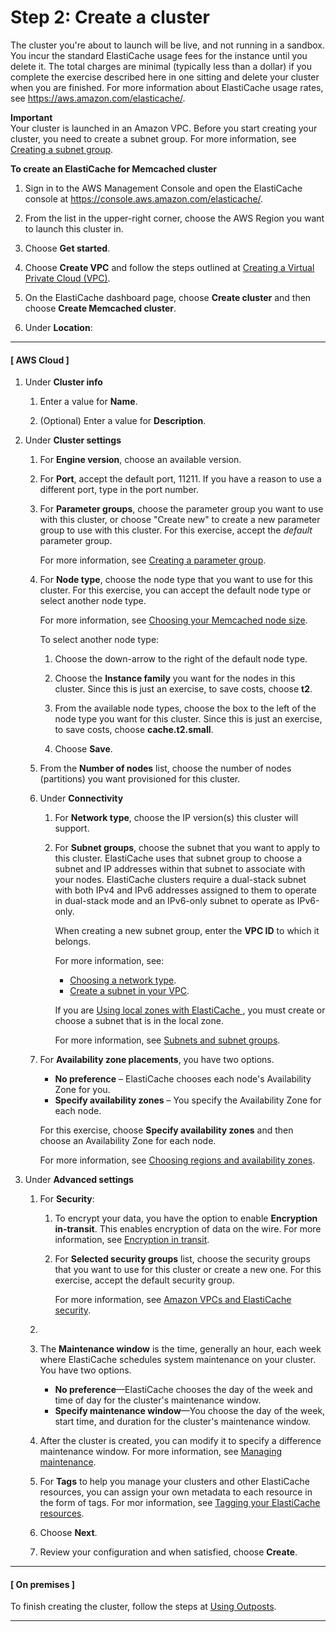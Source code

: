 # Step 2: Create a cluster<a name="GettingStarted.CreateCluster"></a>

The cluster you're about to launch will be live, and not running in a sandbox\. You incur the standard ElastiCache usage fees for the instance until you delete it\. The total charges are minimal \(typically less than a dollar\) if you complete the exercise described here in one sitting and delete your cluster when you are finished\. For more information about ElastiCache usage rates, see [https://aws\.amazon\.com/elasticache/](https://aws.amazon.com/elasticache/)\.

**Important**  
Your cluster is launched in an Amazon VPC\. Before you start creating your cluster, you need to create a subnet group\. For more information, see [Creating a subnet group](SubnetGroups.Creating.md)\.

**To create an ElastiCache for Memcached cluster**

1. Sign in to the AWS Management Console and open the ElastiCache console at [ https://console\.aws\.amazon\.com/elasticache/](https://console.aws.amazon.com/elasticache/)\.

1. From the list in the upper\-right corner, choose the AWS Region you want to launch this cluster in\.

1. Choose **Get started**\.

1. Choose **Create VPC** and follow the steps outlined at [Creating a Virtual Private Cloud \(VPC\)](https://docs.aws.amazon.com/AmazonElastiCache/latest/mem-ug/VPCs.CreatingVPC.html)\.

1. On the ElastiCache dashboard page, choose **Create cluster** and then choose **Create Memcached cluster**\.

1. Under **Location**:

------
#### [ AWS Cloud  ]

   1. Under **Cluster info**

      1. Enter a value for **Name**\. 

      1. \(Optional\) Enter a value for **Description**\.

   1. Under **Cluster settings**

      1. For **Engine version**, choose an available version\.

      1. For **Port**, accept the default port, 11211\. If you have a reason to use a different port, type in the port number\.

      1. For **Parameter groups**, choose the parameter group you want to use with this cluster, or choose "Create new" to create a new parameter group to use with this cluster\. For this exercise, accept the *default* parameter group\.

         For more information, see [Creating a parameter group](ParameterGroups.Creating.md)\.

      1. For **Node type**, choose the node type that you want to use for this cluster\. For this exercise, you can accept the default node type or select another node type\.

         For more information, see [Choosing your Memcached node size](nodes-select-size.md#CacheNodes.SelectSize)\.

         To select another node type:

         1. Choose the down\-arrow to the right of the default node type\.

         1. Choose the **Instance family** you want for the nodes in this cluster\. Since this is just an exercise, to save costs, choose **t2**\.

         1. From the available node types, choose the box to the left of the node type you want for this cluster\. Since this is just an exercise, to save costs, choose **cache\.t2\.small**\.

         1. Choose **Save**\.

      1. From the **Number of nodes** list, choose the number of nodes \(partitions\) you want provisioned for this cluster\.

      1. Under **Connectivity**

         1. For **Network type**, choose the IP version\(s\) this cluster will support\. 

         1. For **Subnet groups**, choose the subnet that you want to apply to this cluster\. ElastiCache uses that subnet group to choose a subnet and IP addresses within that subnet to associate with your nodes\. ElastiCache clusters require a dual\-stack subnet with both IPv4 and IPv6 addresses assigned to them to operate in dual\-stack mode and an IPv6\-only subnet to operate as IPv6\-only\.

            When creating a new subnet group, enter the **VPC ID** to which it belongs\.

            For more information, see:
            + [Choosing a network type](network-type.md)\.
            + [Create a subnet in your VPC](https://docs.aws.amazon.com/vpc/latest/userguide/working-with-vpcs.html#AddaSubnet)\.

            If you are [Using local zones with ElastiCache ](Local_zones.md), you must create or choose a subnet that is in the local zone\. 

            For more information, see [Subnets and subnet groups](SubnetGroups.md)\.

      1. For **Availability zone placements**, you have two options\.
         + **No preference** – ElastiCache chooses each node's Availability Zone for you\.
         + **Specify availability zones** – You specify the Availability Zone for each node\.

         For this exercise, choose **Specify availability zones** and then choose an Availability Zone for each node\.

         For more information, see [Choosing regions and availability zones](RegionsAndAZs.md)\.

   1. Under **Advanced settings**

      1. For **Security**: 

         1. To encrypt your data, you have the option to enable **Encryption in\-transit**\. This enables encryption of data on the wire\. For more information, see [Encryption in transit](https://docs.aws.amazon.com/AmazonElastiCache/latest/mem-ug/in-transit-encryption.html)\.

         1. For **Selected security groups** list, choose the security groups that you want to use for this cluster or create a new one\. For this exercise, accept the default security group\.

            For more information, see [Amazon VPCs and ElastiCache security](VPCs.md)\.

      1. 

         1. The **Maintenance window** is the time, generally an hour, each week where ElastiCache schedules system maintenance on your cluster\. You have two options\.
            + **No preference**—ElastiCache chooses the day of the week and time of day for the cluster's maintenance window\.
            + **Specify maintenance window**—You choose the day of the week, start time, and duration for the cluster's maintenance window\.

         1. After the cluster is created, you can modify it to specify a difference maintenance window\. For more information, see [Managing maintenance](maintenance-window.md)\.

      1. For **Tags** to help you manage your clusters and other ElastiCache resources, you can assign your own metadata to each resource in the form of tags\. For mor information, see [Tagging your ElastiCache resources](https://docs.aws.amazon.com/AmazonElastiCache/latest/mem-ug/Tagging-Resources.html)\.

      1. Choose **Next**\.

      1. Review your configuration and when satisfied, choose **Create**\.

------
#### [ On premises ]

   To finish creating the cluster, follow the steps at [Using Outposts](https://docs.aws.amazon.com/AmazonElastiCache/latest/mem-ug/ElastiCache-Outposts.html)\.

------